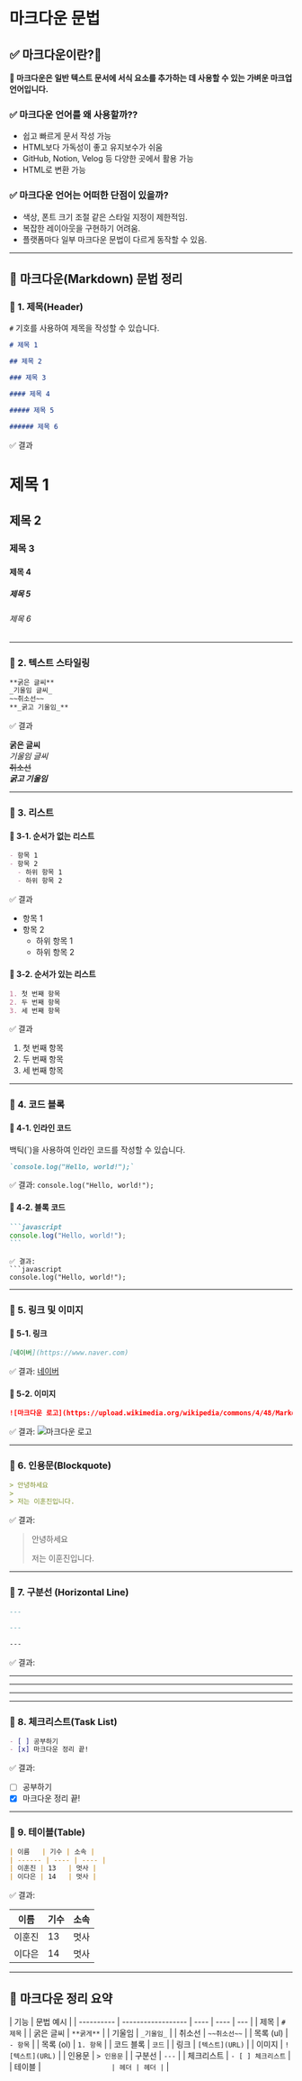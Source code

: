 # 마크다운 문법

## ✅ **마크다운**이란?🚀

**📢 마크다운은 일반 텍스트 문서에 서식 요소를 추가하는 데 사용할 수 있는 가벼운 마크업 언어입니다.**

### ✅ 마크다운 언어를 **왜** 사용할까??

- 쉽고 빠르게 문서 작성 가능
- HTML보다 가독성이 좋고 유지보수가 쉬움
- GitHub, Notion, Velog 등 다양한 곳에서 활용 가능
- HTML로 변환 가능

### ✅ 마크다운 언어는 어떠한 단점이 있을까?

- 색상, 폰트 크기 조절 같은 스타일 지정이 제한적임.
- 복잡한 레이아웃을 구현하기 어려움.
- 플랫폼마다 일부 마크다운 문법이 다르게 동작할 수 있음.

---

## 📖 마크다운(Markdown) 문법 정리

### 📌 1. 제목(Header)

`#` 기호를 사용하여 제목을 작성할 수 있습니다.

```md
# 제목 1

## 제목 2

### 제목 3

#### 제목 4

##### 제목 5

###### 제목 6
```

✅ 결과

# 제목 1

## 제목 2

### 제목 3

#### 제목 4

##### 제목 5

###### 제목 6

---

### 📌 2. 텍스트 스타일링

```md
**굵은 글씨**  
_기울임 글씨_  
~~취소선~~  
**_굵고 기울임_**
```

✅ 결과

**굵은 글씨**  
_기울임 글씨_  
~~취소선~~  
**_굵고 기울임_**

---

### 📌 3. 리스트

#### 🚀 3-1. 순서가 없는 리스트

```md
- 항목 1
- 항목 2
  - 하위 항목 1
  - 하위 항목 2
```

✅ 결과

- 항목 1
- 항목 2
  - 하위 항목 1
  - 하위 항목 2

#### 🚀 3-2. 순서가 있는 리스트

```md
1. 첫 번째 항목
2. 두 번째 항목
3. 세 번째 항목
```

✅ 결과

1. 첫 번째 항목
2. 두 번째 항목
3. 세 번째 항목

---

### 📌 4. 코드 블록

#### 🚀 4-1. 인라인 코드

백틱(`)을 사용하여 인라인 코드를 작성할 수 있습니다.

```md
`console.log("Hello, world!");`
```

✅ 결과: `console.log("Hello, world!");`

#### 🚀 4-2. 블록 코드

````md
```javascript
console.log("Hello, world!");
```
````

````
✅ 결과:
```javascript
console.log("Hello, world!");
````

---

### 📌 5. 링크 및 이미지

#### 🚀 5-1. 링크

```md
[네이버](https://www.naver.com)
```

✅ 결과: [네이버](https://www.naver.com)

#### 🚀 5-2. 이미지

```md
![마크다운 로고](https://upload.wikimedia.org/wikipedia/commons/4/48/Markdown-mark.svg)
```

✅ 결과:
![마크다운 로고](https://upload.wikimedia.org/wikipedia/commons/4/48/Markdown-mark.svg)

---

### 📌 6. 인용문(Blockquote)

```md
> 안녕하세요
>
> 저는 이훈진입니다.
```

✅ 결과:

> 안녕하세요
>
> 저는 이훈진입니다.

---

### 📌 7. 구분선 (Horizontal Line)

```md
---

---

---
```

✅ 결과:

---

---

---

---

### 📌 8. 체크리스트(Task List)

```md
- [ ] 공부하기
- [x] 마크다운 정리 끝!
```

✅ 결과:

- [ ] 공부하기
- [x] 마크다운 정리 끝!

---

### 📌 9. 테이블(Table)

```md
| 이름   | 기수 | 소속 |
| ------ | ---- | ---- |
| 이훈진 | 13   | 멋사 |
| 이다은 | 14   | 멋사 |
```

✅ 결과:

| 이름   | 기수 | 소속 |
| ------ | ---- | ---- |
| 이훈진 | 13   | 멋사 |
| 이다은 | 14   | 멋사 |

---

## 🎯 마크다운 정리 요약

| 기능       | 문법 예시          |
| ---------- | ------------------ | ---- | ---- | --- |
| 제목       | `# 제목`           |
| 굵은 글씨  | `**굵게**`         |
| 기울임     | `_기울임_`         |
| 취소선     | `~~취소선~~`       |
| 목록 (ul)  | `- 항목`           |
| 목록 (ol)  | `1. 항목`          |
| 코드 블록  | `코드`             |
| 링크       | `[텍스트](URL)`    |
| 이미지     | `![텍스트](URL)`   |
| 인용문     | `> 인용문`         |
| 구분선     | `---`              |
| 체크리스트 | `- [ ] 체크리스트` |
| 테이블     | `                  | 헤더 | 헤더 | `   |
